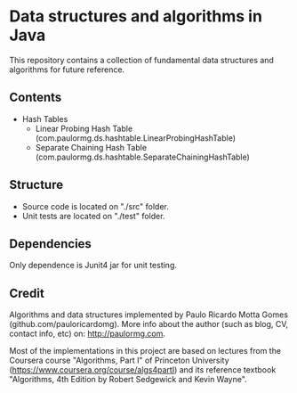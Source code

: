 Data structures and algorithms in Java
==========

This repository contains a collection of fundamental data structures and algorithms for future reference.


Contents
---------

* Hash Tables
	* Linear Probing Hash Table (com.paulormg.ds.hashtable.LinearProbingHashTable)
	* Separate Chaining Hash Table (com.paulormg.ds.hashtable.SeparateChainingHashTable)

Structure
---------

* Source code is located on "./src" folder. 
* Unit tests are located on "./test" folder.


Dependencies
--------

Only dependence is Junit4 jar for unit testing.


Credit
--------

Algorithms and data structures implemented by Paulo Ricardo Motta Gomes (github.com/pauloricardomg). 
More info about the author (such as blog, CV, contact info, etc) on: http://paulormg.com.


Most of the implementations in this project are based on lectures from the Coursera course "Algorithms, Part I" 
of Princeton University (https://www.coursera.org/course/algs4partI) and its reference textbook "Algorithms, 4th 
Edition by Robert Sedgewick and Kevin Wayne".
